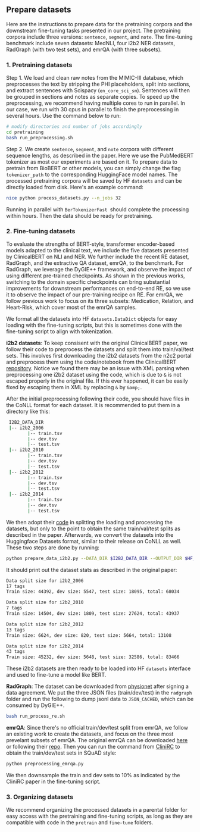 ## Prepare datasets

Here are the instructions to prepare data for the pretraining corpora and the downstream fine-tuning tasks presented in our project. The pretraining corpora include three versions: `sentence`, `segment`, and `note`. The fine-tuning benchmark include seven datasets: MedNLI, four i2b2 NER datasets, RadGraph (with two test sets), and emrQA (with three subsets).

### 1. Pretraining datasets

Step 1. We load and clean raw notes from the MIMIC-III database, which preprocesses the text by stripping the PHI placeholders, split into sections, and extract sentences with Scispacy (`en_core_sci_sm`). Sentences will then be grouped in sections and notes as separate copies. To speed up the preprocessing, we recommend having multiple cores to run in parallel. In our case, we run with 30 cpus in parallel to finish the preprocessing in several hours. Use the command below to run:

~~~sh
# modify directories and number of jobs accordingly
cd pretraining
bash run_preprocessing.sh

~~~

Step 2. We create `sentence`, `segment`, and `note` corpora with different sequence lengths, as described in the paper. Here we use the PubMedBERT tokenizer as most our experiments are based on it. To prepare data to pretrain from BioBERT or other models, you can simply change the flag `tokenizer_path` to the corresponding HuggingFace model names. The processed pretraining corpora will be saved by HF `datasets` and can be directly loaded from disk. Here's an example command:

```sh
nice python process_datasets.py --n_jobs 32
```

 Running in parallel with `BerTokenizerFast `should complete the processing within hours. Then the data should be ready for pretraining. 



### 2. Fine-tuning datasets

To evaluate the strengths of BERT-style, transformer encoder-based models adapted to the clinical text, we include the five datasets presented by ClinicalBERT on NLI and NER. We further include the recent RE dataset, RadGraph, and the extractive QA dataset, emrQA, to the benchmark. For RadGraph, we leverage the DyGIE++ framework, and observe the impact of using different pre-trained checkpoints. As shown in the previous works, switching to the domain specific checkpoints can bring substantial improvements for downstream performances on end-to-end RE, so we use it to observe the impact of our pre-training recipe on RE. For emrQA, we follow previous work to focus on its three subsets: Medication, Relation, and Heart-Risk, which cover most of the emrQA samples. 

We format all the datasets into HF `datasets.DataDict` objects for easy loading with the fine-tuning scripts, but this is sometimes done with the fine-tuning script to align with tokenization.

**i2b2 datasets**: To keep consisent with the original ClinicalBERT paper, we follow their code to preprocess the datasets and split them into train/val/test sets. This involves first downloading the i2b2 datasets from the n2c2 portal and preprocess them using the code/notebook from the ClinicalBERT [repository](https://github.com/EmilyAlsentzer/clinicalBERT/tree/master/downstream_tasks/i2b2_preprocessing). Notice we found there may be an issue with XML parsing when preprocessing one i2b2 dataset using the code, which is due to `&` is not escaped properly in the original file. If this ever happened, it can be easily fixed by escaping them in XML by replacing `&` by `&amp;`. 

After the initial preprocessing following their code, you should have files in the CoNLL format for each dataset. It is recommended to put them in a directory like this: 

```sh
 I2B2_DATA_DIR 
 |-- i2b2_2006
        |-- train.tsv
        |-- dev.tsv
        |-- test.tsv
 |-- i2b2_2010
        |-- train.tsv
        |-- dev.tsv
        |-- test.tsv
 |-- i2b2_2012
        |-- train.tsv
        |-- dev.tsv
        |-- test.tsv
 |-- i2b2_2014
        |-- train.tsv
        |-- dev.tsv
        |-- test.tsv
```

We then adopt their [code](https://github.com/EmilyAlsentzer/clinicalBERT/blob/master/downstream_tasks/run_ner.py) in splitting the loading and processing the datasets, but only to the point to obtain the same train/val/test splits as described in the paper. Afterwards, we convert the datasets into the Huggingface Datasets format, similar to their release on CoNLL as well. These two steps are done by running:

```sh
python prepare_data_i2b2.py --DATA_DIR $I2B2_DATA_DIR --OUTPUT_DIR $HF_CACHED

```

It should print out the dataset stats as described in the original paper:

```sh
Data split size for i2b2_2006
17 tags
Train size: 44392, dev size: 5547, test size: 18095, total: 68034

Data split size for i2b2_2010
7 tags
Train size: 14504, dev size: 1809, test size: 27624, total: 43937

Data split size for i2b2_2012
13 tags
Train size: 6624, dev size: 820, test size: 5664, total: 13108

Data split size for i2b2_2014
43 tags
Train size: 45232, dev size: 5648, test size: 32586, total: 83466

```

These i2b2 datasets are then ready to be loaded into HF `datasets` interface and used to fine-tune a model like BERT.



**RadGraph**: The dataset can be downloaded from [physionet](https://physionet.org/content/radgraph/1.0.0/) after signing a data agreement. We put the three JSON files (train/dev/test) in the `radgraph` folder and run the following to dump jsonl data to `JSON_CACHED`, which can be consumed by DyGIE++. 

```sh
bash run_process_re.sh
```



**emrQA**: Since there's no official train/dev/test split from emrQA, we follow an existing work to create the datasets, and focus on the three most prevelant subsets of emrQA. The original emrQA can be downloaded [here](https://portal.dbmi.hms.harvard.edu/projects/n2c2-nlp/) or following their [repo](https://github.com/panushri25/emrQA). Then you can run the command from [CliniRC](https://github.com/xiangyue9607/CliniRC) to obtain the train/dev/test sets in SQuAD style:

```sh
python preprocessing_emrqa.py

```

We then downsample the train and dev sets to 10% as indicated by the CliniRC paper in the fine-tuning script. 



### 3. Organizing datasets

We recommend organizing the processed datasets in a parental folder for easy access with the pretraining and fine-tuning scripts, as long as they are compatible with code in the `pretrain` and `fine-tune` folders. 